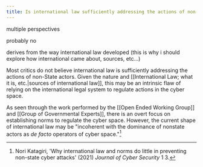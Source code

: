 ```yaml
---
title: Is international law sufficiently addressing the actions of non-state actors?
---
```

multiple perspectives

probably no

derives from the way international law developed (this is why i should explore how international came about, sources, etc...)

Most critics do not believe international law is sufficiently addressing the actions of non-State actors. Given the nature and [[International Law; what it is, etc.|sources of international law]], this may be an intrinsic flaw of relying on the international legal system to regulate actions in the cyber space.

As seen through the work performed by the [[Open Ended Working Group]] and [[Group of Governmental Experts]], there is an overt focus on establishing norms to regulate the cyber space. However, the current shape of international law may be "incoherent with the dominance of nonstate actors as *de facto* operators of cyber space."[^1]

[^1]: Nori Katagiri, 'Why international law and norms do little in preventing non-state cyber attacks' (2021) *Journal of Cyber Security* 1 3.

